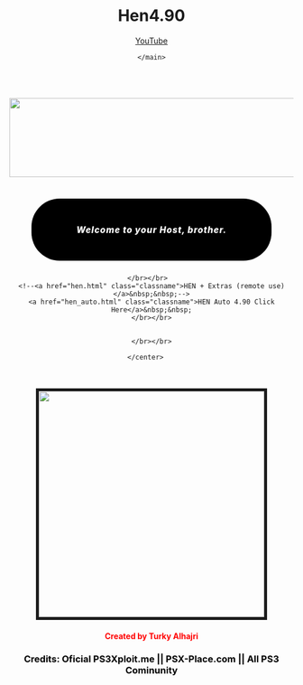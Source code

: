 # Hen4.90
<html>
<head>
<head>

</head>
	<main>
		<a target="_blank" href="https://www.youtube.com/@MrTurky">YouTube</a>
	
	</main>

<style>
.classname {
	color: #ffffff;
	background-color: rgb(0, 17, 255);
	text-decoration: none;
	font-size: 1.1em;
	font-weight: 600;
	display: inline-block;
	padding: 0.9375em 2.1875em;
	letter-spacing: 1px;
	border-radius: 15px;
	margin-bottom: 40px;
}
.classname :hover {
	background-color: darkblue;
	transform: scale(1.1);

}

html, body {
	text-align: center;	
}

h2 {
    color: #ffffff;
	font-style: italic;
	background-color: rgb(0, 0, 0);
	text-decoration: none;
	font-size: 1.1em;
	font-weight: 800;
	display: inline-block;
	padding: 2.9375em 5.1875em;
	letter-spacing: 1px;
	border-radius: 50px;
	margin-bottom: 10px;
}

</style>

<center>
	</br></br></br>
<img width="1300" height="140" src="https://h.top4top.io/p_26435p8xm1.png"></img>
</BR></br>
<h2>Welcome to your Host, brother.</h2>


<main>

	</br></br>	
	<!--<a href="hen.html" class="classname">HEN + Extras (remote use)</a>&nbsp;&nbsp;-->
	<a href="hen_auto.html" class="classname">HEN Auto 4.90 Click Here</a>&nbsp;&nbsp;
	</br></br>

	
	</br></br>
	
	</center>	

</main>
</body>
</html>
<br></br>
<img border="5px" width="400" height="400" src="https://a.top4top.io/p_2643uajt30.jpeg"></img>
<h4 style="text-align:center; color: rgb(255, 0, 0)" >Created by Turky Alhajri</h4>

<h3><span style='color:black'>Credits: Oficial PS3Xploit.me || PSX-Place.com || All PS3 Cominunity</span></h3>
